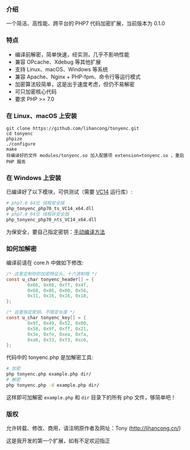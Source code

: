 ### 介绍

一个简洁、高性能、跨平台的 PHP7 代码加密扩展，当前版本为 0.1.0

### 特点

- 编译前解密，简单快速，经实测，几乎不影响性能
- 兼容 OPcache、Xdebug 等其他扩展
- 支持 Linux、macOS、Windows 等系统
- 兼容 Apache、Nginx + PHP-fpm、命令行等运行模式
- 加密算法较简单，这是出于速度考虑，但仍不易解密
- 可只加密核心代码
- 要求 PHP >= 7.0

### 在 Linux、macOS 上安装
```
git clone https://github.com/lihancong/tonyenc.git
cd tonyenc
phpize
./configure
make
将编译好的文件 modules/tonyenc.so 加入配置项 extension=tonyenc.so ，重启 PHP 服务
```

### 在 Windows 上安装

已编译好了以下模块，可供测试（需要 [VC14](https://www.microsoft.com/zh-CN/download/details.aspx?id=48145) 运行库）:
```bash
# php7.0 64位 线程安全版
php_tonyenc_php70_ts_VC14_x64.dll
# php7.0 64位 线程非安全版
php_tonyenc_php70_nts_VC14_x64.dll
```
为保安全，要自己指定密钥：[手动编译方法](http://lihancong.cn/blog/article/104)

### 如何加解密

编译前请在 core.h 中做如下修改:
```c
/* 这里定制你的加密特征头，十六进制哦 */
const u_char tonyenc_header[] = {
        0x66, 0x88, 0xff, 0x4f,
        0x68, 0x86, 0x00, 0x56,
        0x11, 0x16, 0x16, 0x18,
};

/* 这里指定密钥，不限定长度 */
const u_char tonyenc_key[] = {
        0x9f, 0x49, 0x52, 0x00,
        0x58, 0x9f, 0xff, 0x21,
        0x3e, 0xfe, 0xea, 0xfa,
        0xa6, 0x33, 0xf3, 0xc6,
};
```

代码中的 tonyenc.php 是加解密工具:
```bash
# 加密
php tonyenc.php example.php dir/
# 解密
php tonyenc.php -d example.php dir/
```
这样即可加解密 `example.php` 和 `dir` 目录下的所有 php 文件，够简单吧！

### 版权

允许转载、修改、商用，请注明原作者及网址：Tony (http://lihancong.cn/)

这是我开发的第一个扩展，如有不足欢迎指正